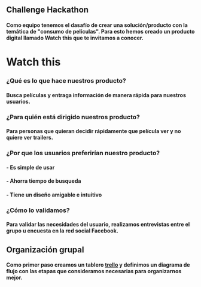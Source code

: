 ## Challenge Hackathon

####     Como equipo tenemos el dasafío de crear una solución/producto con la temática de "consumo de películas". Para esto hemos creado un producto digital llamado **Watch this** que te invitamos a conocer.

# Watch this

### ¿Qué es lo que hace nuestros producto?
####  Busca películas y entraga información de manera rápida para nuestros usuarios. 

### ¿Para quién está dirigido nuestros producto?
####  Para personas que quieran decidir rápidamente que película ver y no quiere ver trailers.

### ¿Por que los usuarios preferirían nuestro producto?
####  - Es simple de usar
####  - Ahorra tiempo de busqueda
####  - Tiene un diseño amigable e intuitivo

### ¿Cómo lo validamos?
####  Para validar las necesidades del usuario, realizamos entrevistas entre el grupo u encuesta en la red social Facebook.


## Organización grupal
####  Como primer paso creamos un tablero [trello](https://trello.com/b/wW4UpUpp/planificaci%C3%B3n-hackathon) y definimos un diagrama de flujo con las etapas que consideramos necesarias para organizarnos mejor.




